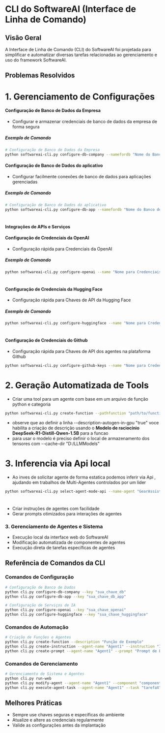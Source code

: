 # CLI do SoftwareAI (Interface de Linha de Comando)

## Visão Geral

A Interface de Linha de Comando (CLI) do SoftwareAI foi projetada para simplificar e automatizar diversas tarefas relacionadas ao gerenciamento e uso do framework SoftwareAI.

## Problemas Resolvidos

# 1. Gerenciamento de Configurações

#### Configuração de Banco de Dados da Empresa
- Configurar e armazenar credenciais de banco de dados da empresa de forma segura

##### Exemplo de Comando
```bash
# Configuração de Banco de Dados da Empresa
python softwareai-cli.py configure-db-company --namefordb "Nome do Banco de Dados" --databaseurl "https://database.url" --storagebucketurl "https://storage.bucket" --pathkey "/caminho/para/chave-firebase-admin-sdk.json"
```
#### Configuração de Banco de Dados do aplicativo
- Configurar facilmente conexões de banco de dados para aplicações gerenciadas

##### Exemplo de Comando
```bash
# Configuração de Banco de Dados do aplicativo
python softwareai-cli.py configure-db-app --namefordb "Nome do Banco de Dados" --databaseurl "https://database.url" --storagebucketurl "https://storage.bucket" --pathkey "/caminho/para/chave-firebase-admin-sdk.json"
```
#

#### Integrações de APIs e Serviços

#### Configuração de Credenciais da OpenAI
- Configuração rápida para Credenciais da OpenAI
##### Exemplo de Comando
```bash
python softwareai-cli.py configure-openai --name "Nome para Credenciais da OpenAI" --key "OpenAI-Key" 
```
#
#### Configuração de Credenciais da Hugging Face
- Configuração rápida para Chaves de API da Hugging Face
##### Exemplo de Comando
```bash
python softwareai-cli.py configure-huggingface --name "Nome para Credenciais da Hugging Face" --key "Hugging-Face-Key" 
```
#
#### Configuração de Credenciais do Github
- Configuração rápida para Chaves de API dos agentes na plataforma Github
```bash
python softwareai-cli.py configure-github-keys --name "Nome para Credenciais do Github" --github-username "Usuario do agente no github" --github-token "Chave do agente no github"
```

#

# 2. Geração Automatizada de Tools
- Criar uma tool para um agente com base em um arquivo de função python e categoria 
```bash
python softwareai-cli.py create-function --pathfunction "path/to/function.py" --category "Categoria da funcao" --description-autogen-in-gpu "true" --cache-dir "D:/LLMModels"
```
- observe que ao definir a linha --description-autogen-in-gpu "true"
 voce habilita a criação de descrição usando o **Modelo de raciocínio DeepSeek-R1-Distill-Qwen-1.5B** para a funcao 
- para usar o modelo é preciso definir o local de armazenamento dos tensores com --cache-dir "D:/LLMModels"
#
#
# 3. Inferencia via Api local
- Ao inves de solicitar agente de forma estatica podemos inferir via Api , ajudando em trabalhos de Multi-Agentes controlados por um lider

```bash
python softwareai-cli.py select-agent-mode-api --name-agent "GearAssist" --category-agent "Software_Technical_Support" --local-execute-port "100"
```

#
#
#
#
- Criar instruções de agentes com facilidade
- Gerar prompts otimizados para interações de agentes

### 3. Gerenciamento de Agentes e Sistema

- Execução local da interface web do SoftwareAI
- Modificação automatizada de componentes de agentes
- Execução direta de tarefas específicas de agentes

## Referência de Comandos da CLI

### Comandos de Configuração
```bash
# Configuração de Banco de Dados
python cli.py configure-db-company --key "sua_chave_db"
python cli.py configure-db-app --key "sua_chave_db_app"

# Configuração de Serviços de IA
python cli.py configure-openai --key "sua_chave_openai"
python cli.py configure-huggingface --key "sua_chave_huggingface"
```

### Comandos de Automação
```bash
# Criação de Funções e Agentes
python cli.py create-function --description "Função de Exemplo"
python cli.py create-instruction --agent-name "Agent1" --instruction "Instrução de Exemplo"
python cli.py create-prompt --agent-name "Agent1" --prompt "Prompt de Exemplo"
```

### Comandos de Gerenciamento
```bash
# Gerenciamento de Sistema e Agentes
python cli.py run-web
python cli.py modify-agent --agent-name "Agent1" --component "componenteX" --new-value "novo_valor"
python cli.py execute-agent-task --agent-name "Agent1" --task "tarefaX"
```

## Melhores Práticas

- Sempre use chaves seguras e específicas do ambiente
- Atualize e altere as credenciais regularmente
- Valide as configurações antes da implantação

